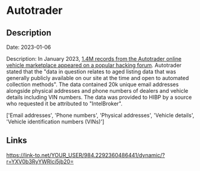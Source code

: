 # Autotrader

## Description

Date: 2023-01-06

Description:
In January 2023, <a href="https://thecyberexpress.com/data1-4-million-autotrader-user-exposed/" target="_blank" rel="noopener">1.4M records from the Autotrader online vehicle marketplace appeared on a popular hacking forum</a>. Autotrader stated that the &quot;data in question relates to aged listing data that was generally publicly available on our site at the time and open to automated collection methods&quot;. The data contained 20k unique email addresses alongside physical addresses and phone numbers of dealers and vehicle details including VIN numbers. The data was provided to HIBP by a source who requested it be attributed to &quot;IntelBroker&quot;.


['Email addresses', 'Phone numbers', 'Physical addresses', 'Vehicle details', 'Vehicle identification numbers (VINs)']

## Links

https://link-to.net/YOUR_USER/984.2292360486441/dynamic/?r=YXV0b3RyYWRlci5jb20=
